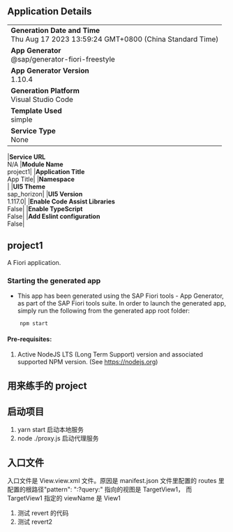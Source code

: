 ## Application Details

|                                                                                         |
| --------------------------------------------------------------------------------------- |
| **Generation Date and Time**<br>Thu Aug 17 2023 13:59:24 GMT+0800 (China Standard Time) |
| **App Generator**<br>@sap/generator-fiori-freestyle                                     |
| **App Generator Version**<br>1.10.4                                                     |
| **Generation Platform**<br>Visual Studio Code                                           |
| **Template Used**<br>simple                                                             |
| **Service Type**<br>None                                                                |

|**Service URL**<br>N/A
|**Module Name**<br>project1|
|**Application Title**<br>App Title|
|**Namespace**<br>|
|**UI5 Theme**<br>sap_horizon|
|**UI5 Version**<br>1.117.0|
|**Enable Code Assist Libraries**<br>False|
|**Enable TypeScript**<br>False|
|**Add Eslint configuration**<br>False|

## project1

A Fiori application.

### Starting the generated app

- This app has been generated using the SAP Fiori tools - App Generator, as part of the SAP Fiori tools suite. In order to launch the generated app, simply run the following from the generated app root folder:

```
    npm start
```

#### Pre-requisites:

1. Active NodeJS LTS (Long Term Support) version and associated supported NPM version. (See https://nodejs.org)

## 用来练手的 project

## 启动项目

1. yarn start 启动本地服务
2. node ./proxy.js 启动代理服务

## 入口文件

入口文件是 View.view.xml 文件。原因是 manifest.json 文件里配置的 routes 里配置的根路径"pattern": ":?query:" 指向的视图是 TargetView1，
而 TargetView1 指定的 viewName 是 View1

1. 测试 revert 的代码
2. 测试 revert2
